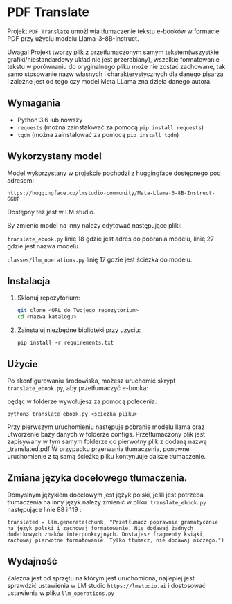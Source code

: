 # PDF Translate

Projekt `PDF Translate` umożliwia tłumaczenie tekstu e-booków w formacie PDF przy użyciu modelu Llama-3-8B-Instruct.

Uwaga! Projekt tworzy plik z przetłumaczonym samym tekstem(wszystkie grafiki/niestandardowy układ nie jest przerabiany), wszelkie formatowanie tekstu w porównaniu do oryginalnego pliku może nie zostać zachowane, tak samo stosowanie nazw własnych i charakterystycznych dla danego pisarza i zależne jest od tego czy model Meta LLama zna dzieła danego autora.


## Wymagania

- Python 3.6 lub nowszy
- `requests` (można zainstalować za pomocą `pip install requests`)
- `tqdm` (można zainstalować za pomocą `pip install tqdm`)


## Wykorzystany model
Model wykorzystany w projekcie pochodzi z huggingface dostępnego pod adresem:
```
https://huggingface.co/lmstudio-community/Meta-Llama-3-8B-Instruct-GGUF
```
Dostępny też jest w LM studio.

By zmienić model na inny należy edytować następujące pliki:

``translate_ebook.py`` linię 18 gdzie jest adres do pobrania modelu, linię 27 gdzie jest nazwa modelu.

``classes/llm_operations.py`` linię 17 gdzie jest ścieżka do modelu.

## Instalacja

1. Sklonuj repozytorium:

    ```bash
    git clone <URL do Twojego repozytorium>
    cd <nazwa katalogu>
    ```

2. Zainstaluj niezbędne biblioteki przy uzyciu:
    ```
    pip install -r requirements.txt
    ```

## Użycie

Po skonfigurowaniu środowiska, możesz uruchomić skrypt `translate_ebook.py`, aby przetłumaczyć e-booka:

będąc w folderze wywołujesz za pomocą polecenia:
```
python3 translate_ebook.py <sciezka pliku>
```
Przy pierwszym uruchomieniu następuje pobranie modelu llama oraz utworzenie bazy danych w folderze configs.
Przetłumaczony plik jest zapisywany w tym samym folderze co pierwotny plik z dodaną nazwą _translated.pdf
W przypadku przerwania tłumaczenia, ponowne uruchomienie z tą samą ścieżką pliku kontynuuje dalsze tłumaczenie.

## Zmiana języka docelowego tłumaczenia.
Domyślnym językiem docelowym jest język polski, jeśli jest potrzeba tłumaczenia na inny język należy zmienić w pliku:
``translate_ebook.py``
następujące linie 88 i 119 :
```
translated = llm.generate(chunk, "Przetłumacz poprawnie gramatycznie na język polski i zachowaj formatowanie. Nie dodawaj żadnych dodatkowych znaków interpunkcyjnych. Dostajesz fragmenty ksiąki, zachowaj pierwotne formatowanie. Tylko tłumacz, nie dodawaj niczego.")
```              

## Wydajność
Zależna jest od sprzętu na którym jest uruchomiona, najlepiej jest sprawdzić ustawienia w LM studio
``https://lmstudio.ai`` i dostosować ustawienia w pliku ``llm_operations.py``
